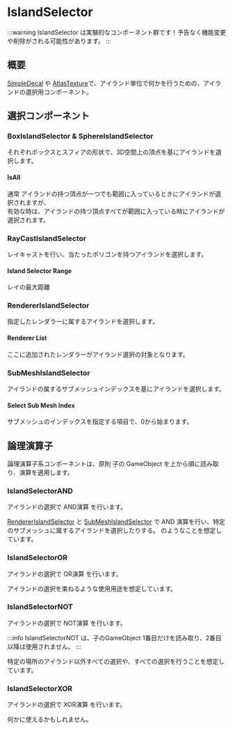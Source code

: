 # IslandSelector

:::warning
IslandSelector は実験的なコンポーネント群です！予告なく機能変更や削除がされる可能性があります。
:::

## 概要

[SimpleDecal](/docs/Reference/SimpleDecal) や [AtlasTexture](/docs/Reference/AtlasTexture)で、アイランド単位で何かを行うための、アイランドの選択用コンポーネント。

## 選択コンポーネント

### BoxIslandSelector & SphereIslandSelector

それぞれボックスとスフィアの形状で、3D空間上の頂点を基にアイランドを選択します。

#### IsAll

通常 アイランドの持つ頂点が一つでも範囲に入っているときにアイランドが選択されますが、  
有効な時は、アイランドの持つ頂点すべてが範囲に入っている時にアイランドが選択されます。

### RayCastIslandSelector

レイキャストを行い、当たったポリゴンを持つアイランドを選択します。

#### Island Selector Range

レイの最大距離

### RendererIslandSelector

指定したレンダラーに属するアイランドを選択します。

#### Renderer List

ここに追加されたレンダラーがアイランド選択の対象となります。

### SubMeshIslandSelector

アイランドの属するサブメッシュインデックスを基にアイランドを選択します。

#### Select Sub Mesh Index

サブメッシュのインデックスを指定する項目で、0から始まります。

## 論理演算子

論理演算子系コンポーネントは、原則 子の GameObject を上から順に読み取り、演算を適用します。

### IslandSelectorAND

アイランドの選択で AND演算 を行います。

[RendererIslandSelector](#rendererislandselector) と [SubMeshIslandSelector](#submeshislandselector) で AND 演算を行い、特定のサブメッシュに属するアイランドを選択したりする。
のようなことを想定しています。

### IslandSelectorOR

アイランドの選択で OR演算 を行います。

アイランドの選択を束ねるような使用用途を想定しています。

### IslandSelectorNOT

アイランドの選択で NOT演算 を行います。

:::info
IslandSelectorNOT は、子のGameObject 1番目だけを読み取り、2番目以降は使用されません。
:::

特定の場所のアイランド以外すべての選択や、すべての選択を行うことを想定しています。

### IslandSelectorXOR

アイランドの選択で XOR演算 を行います。

何かに使えるかもしれません。
